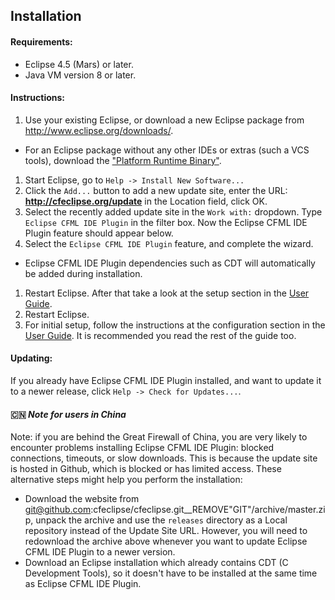 ## Installation

#### Requirements: 
 * Eclipse 4.5 (Mars) or later.
 * Java VM version 8 or later.

#### Instructions:
 1. Use your existing Eclipse, or download a new Eclipse package from http://www.eclipse.org/downloads/. 
  * For an Eclipse package without any other IDEs or extras (such a VCS tools), download the ["Platform Runtime Binary"](http://archive.eclipse.org/eclipse/downloads/drops4/R-4.5-201506032000/#PlatformRuntime). 
 1. Start Eclipse, go to `Help -> Install New Software...`
 1. Click the `Add...` button to add a new update site, enter the URL: **http://cfeclipse.org/update** in the Location field, click OK.
 1. Select the recently added update site in the `Work with:` dropdown. Type `Eclipse CFML IDE Plugin` in the filter box. Now the Eclipse CFML IDE Plugin feature should appear below.
 1. Select the `Eclipse CFML IDE Plugin` feature, and complete the wizard. 
  * Eclipse CFML IDE Plugin dependencies such as CDT will automatically be added during installation.
 1. Restart Eclipse. After that take a look at the setup section in the [User Guide](UserGuide.md#user-guide).
 1. Restart Eclipse. 
 1. For initial setup, follow the instructions at the configuration section in the [User Guide](UserGuide.md#configuration). It is recommended you read the rest of the guide too.  

#### Updating:
If you already have Eclipse CFML IDE Plugin installed, and want to update it to a newer release, click `Help -> Check for Updates...`.

#### :cn: *Note for users in China*
Note: if you are behind the Great Firewall of China, you are very likely to encounter problems installing Eclipse CFML IDE Plugin: blocked connections, timeouts, or slow downloads. This is because the update site is hosted in Github, which is blocked or has limited access. These alternative steps might help you perform the installation:

* Download the website from git@github.com:cfeclipse/cfeclipse.git__REMOVE"GIT"/archive/master.zip, unpack the archive and use the `releases` directory as a Local repository instead of the Update Site URL. However, you will need to redownload the archive above whenever you want to update Eclipse CFML IDE Plugin to a newer version.
* Download an Eclipse installation which already contains CDT (C Development Tools), so it doesn't have to be installed at the same time as Eclipse CFML IDE Plugin.